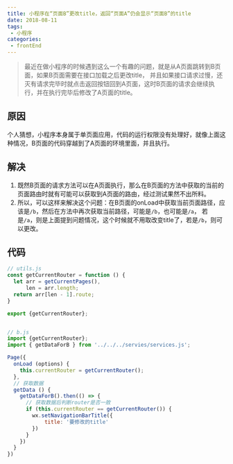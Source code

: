 ```yaml
---
title: 小程序在“页面B”更改title，返回“页面A”仍会显示“页面B”的title
date: 2018-08-11
tags:
 - 小程序
categories: 
 - frontEnd
---
```


> 最近在做小程序的时候遇到这么一个有趣的问题，就是从A页面跳转到B页面，如果B页面需要在接口加载之后更改title，
> 并且如果接口请求过慢，还灭有请求完毕时就点击返回按钮回到A页面，这时B页面的请求会继续执行，并在执行完毕后修改了A页面的title。

<!-- more -->

## 原因
个人猜想，小程序本身属于单页面应用，代码的运行权限没有处理好，就像上面这种情况，B页面的代码穿越到了A页面的环境里面，并且执行。

## 解决
1. 既然B页面的请求方法可以在A页面执行，那么在B页面的方法中获取的当前的页面路由时就有可能可以获取到A页面的路由，经过测试果然不出所料。
2. 所以，可以这样来解决这个问题：在B页面的onLoad中获取当前页面路径，应该是`/b`，然后在方法中再次获取当前路径，可能是`/b`，也可能是`/a`，
   若是`/a`，则是上面提到问题情况，这个时候就不用取改变title了，若是`/b`，则可以更改。

## 代码
```javascript
// utils.js
const getCurrentRouter = function () {
  let arr = getCurrentPages(),
      len = arr.length;
  return arr[len - 1].route;
}

export {getCurrentRouter};


// b.js
import {getCurrentRouter};
import { getDataForB } from '../../../servies/services.js';

Page({
  onLoad (options) {
    this.currentRouter = getCurrentRouter();
  },
  // 获取数据
  getData () {
    getDataForB().then(() => {
      // 获取数据后判断router是否一致
      if (this.currentRouter == getCurrentRouter()) {
        wx.setNavigationBarTitle({
            title: '要修改的title'
        })
      }
    })
  }
})
```

 